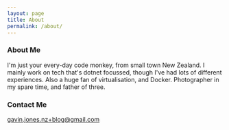 ```yaml
---
layout: page
title: About
permalink: /about/
---
```


### About Me

I'm just your every-day code monkey, from small town New Zealand.  I mainly work on tech that's dotnet focussed, though I've had lots of different experiences.  Also a huge fan of virtualisation, and Docker. Photographer in my spare time, and father of three.

### Contact Me

[gavin.jones.nz+blog@gmail.com](mailto:gavin.jones.nz+blog@gmail.com)
